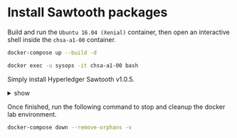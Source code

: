 # Install Sawtooth packages

Build and run the `Ubuntu 16.04 (Xenial)` container, then open an interactive shell inside the `chsa-a1-00` container.

```bash
docker-compose up --build -d

docker exec -u sysops -it chsa-a1-00 bash
```

Simply install Hyperledger Sawtooth v1.0.5.

<details><summary>show</summary>
<p>

1. Check the number of CPU.

```bash
grep 'cpu cores' /proc/cpuinfo | uniq
```

```text
cpu cores       : 6
```

2. Check the amount of Memory.

```bash
grep 'MemTotal' /proc/meminfo
```

```text
MemTotal:       26237788 kB
```

## Reference

> It is commonly assumed that Hyperledger Sawtooth requires at least 2 CPU (sockets/cores) and 4GB of RAM
> But the documentation does not specifies any hardware recommendations.

</p>
</details>

Once finished, run the following command to stop and cleanup the docker lab environment.

```bash
docker-compose down --remove-orphans -v
```
